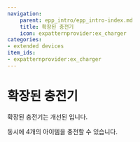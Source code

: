 ```yaml
---
navigation:
    parent: epp_intro/epp_intro-index.md
    title: 확장된 충전기
    icon: expatternprovider:ex_charger
categories:
- extended devices
item_ids:
- expatternprovider:ex_charger
---
```


# 확장된 충전기

<Row gap="20">
<BlockImage id="expatternprovider:ex_charger" scale="8"></BlockImage>
</Row>

확장된 충전기는 개선된 <ItemLink id="ae2:charger" />입니다.

동시에 4개의 아이템을 충전할 수 있습니다.

